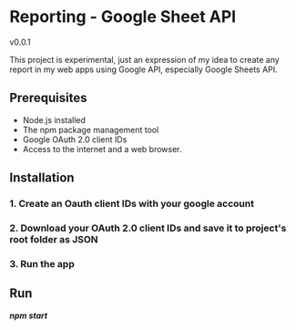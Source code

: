 # Reporting - Google Sheet API
v0.0.1

This project is experimental, just an expression of my idea to create any report in my web apps using Google API, especially Google Sheets API.

## Prerequisites

* Node.js installed
* The npm package management tool
* Google OAuth 2.0 client IDs
* Access to the internet and a web browser.

## Installation

### 1. Create an Oauth client IDs with your google account
### 2. Download your OAuth 2.0 client IDs and save it to project's root folder as JSON
### 3. Run the app

## Run

***npm start***
